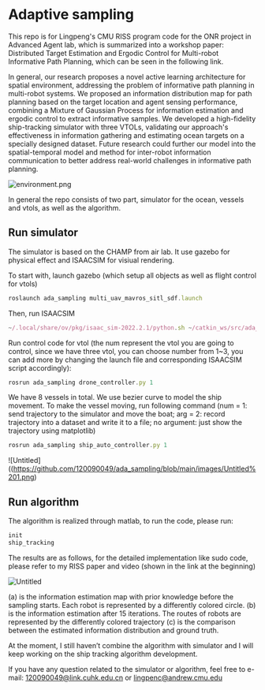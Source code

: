 # Adaptive sampling

This repo is for Lingpeng's CMU RISS program code for the ONR project in Advanced Agent lab, which is summarized into a workshop paper: Distributed Target Estimation and Ergodic Control for Multi-robot Informative Path Planning, which can be seen in the following link.

In general, our research proposes a novel active learning architecture for spatial environment, addressing the problem of informative path planning in multi-robot systems. We proposed an information distribution map for path planning based on the target location and agent sensing performance, combining a Mixture of Gaussian Process for information estimation and ergodic control to extract informative samples. We developed a high-fidelity ship-tracking simulator with three VTOLs, validating our approach's effectiveness in information gathering and estimating ocean targets on a specially designed dataset. Future research could further our model into the spatial-temporal model and method for inter-robot information communication to better address real-world challenges in informative path planning.

![environment.png](https://github.com/120090049/ada_sampling/blob/main/images/environment.png)

In general the repo consists of two part, simulator for the ocean, vessels and vtols, as well as the algorithm.

## Run simulator

The simulator is based on the CHAMP from air lab. It use gazebo for physical effect and ISAACSIM for visiual rendering.

To start with, launch gazebo (which setup all objects as well as flight control for vtols)

```jsx
roslaunch ada_sampling multi_uav_mavros_sitl_sdf.launch
```

Then, run ISAACSIM

```jsx
~/.local/share/ov/pkg/isaac_sim-2022.2.1/python.sh ~/catkin_ws/src/ada_sampling/scripts/isaac_sim/Isaac_Gazebo_allUAVs.py
```

Run control code for vtol (the num represent the vtol you are going to control, since we have three vtol, you can choose number from 1~3, you can add more by changing the launch file and corresponding ISAACSIM script accordingly):

```jsx
rosrun ada_sampling drone_controller.py 1
```

We have 8 vessels in total. We use bezier curve to model the ship movement. To make the vessel moving,  run following command (num = 1: send trajectory to the simulator and move the boat; arg = 2: record trajectory into a dataset and write it to a file; no argument: just show the trajectory using matplotlib)

```jsx
rosrun ada_sampling ship_auto_controller.py 1
```

![Untitled]((https://github.com/120090049/ada_sampling/blob/main/images/Untitled%201.png)

## Run algorithm

The algorithm is realized through matlab, to run the code, please run:

```jsx
init
ship_tracking
```

The results are as follows, for the detailed implementation like sudo code, please refer to my RISS paper and video (shown in the link at the beginning)

![Untitled]()

(a) is the information estimation map with prior knowledge before the sampling starts. Each robot is represented by a differently colored circle. (b) is the information estimation after 15 iterations. The routes of robots are represented by the differently colored trajectory (c) is the comparison between the estimated information distribution and ground truth.

At the moment, I still haven’t combine the algorithm with simulator and I will keep working on the ship tracking algorithm development.

If you have any question related to the simulator or algorithm, feel free to e-mail: 120090049@link.cuhk.edu.cn or lingpenc@andrew.cmu.edu